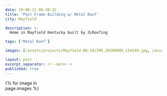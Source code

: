 ```yaml
---
date: 19-08-11 08:30:32
title: 'Post Frame Building w/ Metal Roof'
city: Mayfield

description: >-
  Home in Mayfield Kentucky built by JLRoofing

tags: ['Metal Roof']

images: [/assets/projects/Mayfield-08-19/IMG_20190809_124149.jpg, /assets/projects/Mayfield-08-19/IMG_20190809_063922.jpg, /assets/projects/Mayfield-08-19/IMG_20190807_095918.jpg, /assets/projects/Mayfield-08-19/IMG_20190808_093607.jpg, /assets/projects/Mayfield-08-19/IMG_20190812_132639.jpg, /assets/projects/Mayfield-08-19/IMG_20190812_132708.jpg, /assets/projects/Mayfield-08-19/IMG_20190813_084030.jpg, /assets/projects/Mayfield-08-19/mayfield_007_19_08.jpg]

layout: post
excerpt_separator: <!--more-->
published: true
---
```


<div style="align: right;">
  <div style="column-count: 3; padding: 0 auto 0 auto">
    {% for image in page.images %}
      <div style="width: 250px; height: 250px;>
        ![project_photo]({{ site.url }}{{ image }})
      </div>
    {% endfor %}
    </div>
  </div>
<!--more-->
